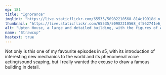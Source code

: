 ```yaml
---
ep: 181
title: "Ignorance"
imglink: "https://live.staticflickr.com/65535/50982210568_814c19918d_o.jpg"
thumbnail: "https://live.staticflickr.com/65535/50982210568_4f562741e6_q.jpg"
alt: "Upton House, a large and detailed building, with the figures of Annabelle Cane and Mikaele Salesa in the doorway while Martin and John walk away"
name: "Strawcup"
hastext: true
---
```

Not only is this one of my favourite episodes in s5, with its introduction of interesting new mechanics to the world and its phenomenal voice acting/sound scaping, but I really wanted the excuse to draw a famous building in detail.